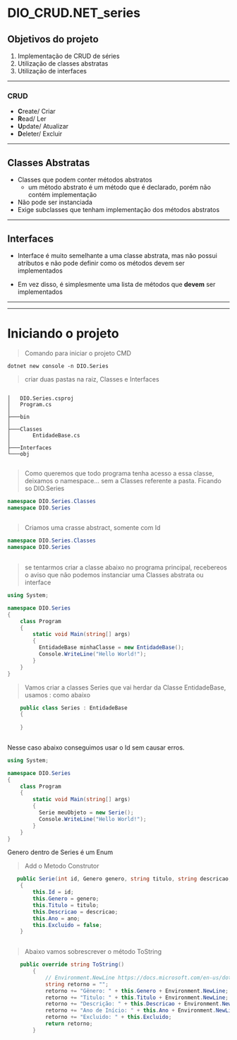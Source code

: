 # DIO_CRUD.NET_series


## Objetivos do projeto

1. Implementação de CRUD de séries
2. Utilização de classes abstratas
3. Utilização de interfaces

****

### CRUD
* **C**reate/ Criar
* **R**ead/ Ler
* **U**pdate/ Atualizar
* **D**eleter/ Excluir
	
****
## Classes Abstratas

- Classes que podem conter métodos abstratos
	- um método abstrato é um método que é declarado, porém não contém implementação
- Não pode ser instanciada
- Exige subclasses que tenham implementação dos 
métodos abstratos
****
## Interfaces

- Interface é muito semelhante a uma classe abstrata, 
mas não possui atributos e não pode definir como os 
métodos devem ser implementados

- Em vez disso, é simplesmente uma lista de métodos 
que **devem** ser implementados

****
****
# Iniciando o projeto


> Comando para iniciar o projeto CMD
```shell
dotnet new console -n DIO.Series
```

> criar duas pastas na raiz, Classes e Interfaces 

```shell

│   DIO.Series.csproj
│   Program.cs
│
├───bin
│   
├───Classes
│       EntidadeBase.cs
│
├───Interfaces
└───obj
        
```

> Como queremos que todo programa tenha acesso a essa classe, deixamos o namespace... sem a Classes referente a pasta. Ficando so DIO.Series
```C#
namespace DIO.Series.Classes
namespace DIO.Series
        
```
> Criamos uma crasse abstract, somente com Id
```C#
namespace DIO.Series.Classes
namespace DIO.Series
        
```

> se tentarmos criar a classe abaixo no programa principal, recebereos o aviso que não
> podemos instanciar uma Classes abstrata ou interface
```C#
using System;

namespace DIO.Series
{
    class Program
    {
        static void Main(string[] args)
        {
          EntidadeBase minhaClasse = new EntidadeBase();
          Console.WriteLine("Hello World!");
        }
    }
}
```
        
>Vamos criar a classes Series que vai herdar da Classe EntidadeBase, usamos : como abaixo
```C#
    public class Series : EntidadeBase
    {
        
    }
        
```
Nesse caso abaixo conseguimos usar o Id sem causar erros.
```C#
using System;

namespace DIO.Series
{
    class Program
    {
        static void Main(string[] args)
        {
          Serie meuObjeto = new Serie();
          Console.WriteLine("Hello World!");
        }
    }
}
```

Genero dentro de Series é um Enum

> Add o Metodo Construtor
```C#
   public Serie(int id, Genero genero, string titulo, string descricao, int ano)
	{
		this.Id = id;
		this.Genero = genero;
		this.Titulo = titulo;
		this.Descricao = descricao;
		this.Ano = ano;
        this.Excluido = false;
	}
        
```

> Abaixo vamos sobrescrever o método ToString
```C#
    public override string ToString()
		{
			// Environment.NewLine https://docs.microsoft.com/en-us/dotnet/api/system.environment.newline?view=netcore-3.1
            string retorno = "";
            retorno += "Gênero: " + this.Genero + Environment.NewLine;
            retorno += "Titulo: " + this.Titulo + Environment.NewLine;
            retorno += "Descrição: " + this.Descricao + Environment.NewLine;
            retorno += "Ano de Início: " + this.Ano + Environment.NewLine;
            retorno += "Excluido: " + this.Excluido;
			return retorno;
		}
        
```

